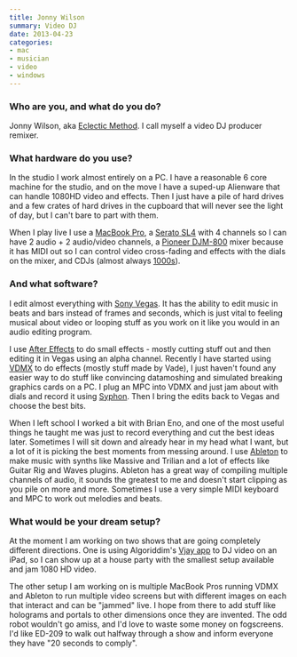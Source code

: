 ```yaml
---
title: Jonny Wilson
summary: Video DJ
date: 2013-04-23
categories:
- mac
- musician
- video
- windows
---
```


### Who are you, and what do you do?

Jonny Wilson, aka [Eclectic Method](http://eclecticmethod.tumblr.com/ "Jonny's website."). I call myself a video DJ producer remixer.

### What hardware do you use?

In the studio I work almost entirely on a PC. I have a reasonable 6 core machine for the studio, and on the move I have a suped-up Alienware that can handle 1080HD video and effects. Then I just have a pile of hard drives and a few crates of hard drives in the cupboard that will never see the light of day, but I can't bare to part with them.

When I play live I use a [MacBook Pro][macbook-pro], a [Serato SL4][rane-sl-4] with 4 channels so I can have 2 audio + 2 audio/video channels, a [Pioneer DJM-800][djm-800] mixer because it has MIDI out so I can control video cross-fading and effects with the dials on the mixer, and CDJs (almost always [1000s][cdj-1000]).

### And what software?

I edit almost everything with [Sony Vegas][vegas-pro]. It has the ability to edit music in beats and bars instead of frames and seconds, which is just vital to feeling musical about video or looping stuff as you work on it like you would in an audio editing program.

I use [After Effects][after-effects] to do small effects - mostly cutting stuff out and then editing it in Vegas using an alpha channel. Recently I have started using [VDMX][] to do effects (mostly stuff made by Vade), I just haven't found any easier way to do stuff like convincing datamoshing and simulated breaking graphics cards on a PC. I plug an MPC into VDMX and just jam about with dials and record it using [Syphon][]. Then I bring the edits back to Vegas and choose the best bits.

When I left school I worked a bit with Brian Eno, and one of the most useful things he taught me was just to record everything and cut the best ideas later. Sometimes I will sit down and already hear in my head what I want, but a lot of it is picking the best moments from messing around. I use [Ableton][live] to make music with synths like Massive and Trilian and a lot of effects like Guitar Rig and Waves plugins. Ableton has a great way of compiling multiple channels of audio, it sounds the greatest to me and doesn't start clipping as you pile on more and more. Sometimes I use a very simple MIDI keyboard and MPC to work out melodies and beats.

### What would be your dream setup?

At the moment I am working on two shows that are going completely different directions. One is using Algoriddim's [Vjay app][vjay-ios] to DJ video on an iPad, so I can show up at a house party with the smallest setup available and jam 1080 HD video. 

The other setup I am working on is multiple MacBook Pros running VDMX and Ableton to run multiple video screens but with different images on each that interact and can be "jammed" live. I hope from there to add stuff like holograms and portals to other dimensions once they are invented. The odd robot wouldn't go amiss, and I'd love to waste some money on fogscreens. I'd like ED-209 to walk out halfway through a show and inform everyone they have "20 seconds to comply".

[after-effects]: https://www.adobe.com/products/aftereffects.html "Motion graphics and video editing software."
[cdj-1000]: https://en.wikipedia.org/wiki/CDJ#CDJ-1000 "A CD turntable."
[djm-800]: http://web.archive.org/web/20190626133114/https://www.pioneerelectronics.com/PUSA/DJ/Mixers/DJM-800 "A MIDI mixer."
[live]: https://www.ableton.com/en/live/ "Musical creation software."
[macbook-pro]: https://www.apple.com/macbook-pro/ "A laptop."
[rane-sl-4]: https://serato.com/dj/hardware/rane-sl4 "A USB audio interface."
[syphon]: http://syphon.v002.info/ "Real-time video frame mixing."
[vdmx]: https://vidvox.net/ "Real-time video studio software for the Mac."
[vegas-pro]: https://en.wikipedia.org/wiki/Sony_Vegas_Pro "A non-linear video editing suite."
[vjay-ios]: https://www.algoriddim.com/djay-ios "A music and video mashup app."
